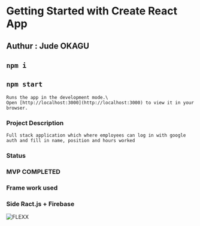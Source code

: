# Getting Started with Create React App

## Authur : Jude OKAGU

## `npm i`

## `npm start`

```
Runs the app in the development mode.\
Open [http://localhost:3000](http://localhost:3000) to view it in your browser.

```

### Project Description

```
Full stack application which where employees can log in with google auth and fill in name, position and hours worked

```

### Status

### MVP COMPLETED

### Frame work used

### Side Ract.js + Firebase

![FLEXX](public/FLXX.png)
